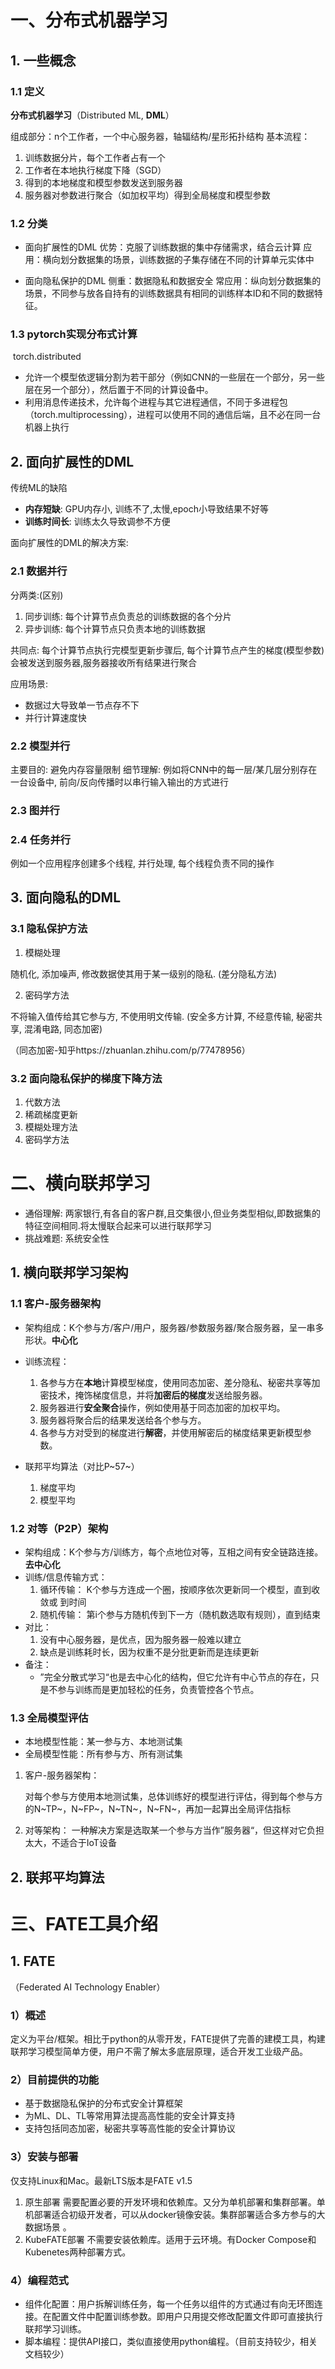 # 一、分布式机器学习



## 1. 一些概念

### 1.1 定义

**分布式机器学习**（Distributed ML, **DML**）

组成部分：n个工作者，一个中心服务器，轴辐结构/星形拓扑结构
基本流程：

1. 训练数据分片，每个工作者占有一个
2. 工作者在本地执行梯度下降（SGD）
3. 得到的本地梯度和模型参数发送到服务器
4. 服务器对参数进行聚合（如加权平均）得到全局梯度和模型参数

### 1.2 分类

+ 面向扩展性的DML
优势：克服了训练数据的集中存储需求，结合云计算
应用：横向划分数据集的场景，训练数据的子集存储在不同的计算单元实体中

+ 面向隐私保护的DML
侧重：数据隐私和数据安全
常应用：纵向划分数据集的场景，不同参与放各自持有的训练数据具有相同的训练样本ID和不同的数据特征。

### 1.3 pytorch实现分布式计算

​	torch.distributed
+ 允许一个模型依逻辑分割为若干部分（例如CNN的一些层在一个部分，另一些层在另一个部分），然后置于不同的计算设备中。
+ 利用消息传递技术，允许每个进程与其它进程通信，不同于多进程包（torch.multiprocessing），进程可以使用不同的通信后端，且不必在同一台机器上执行



## 2. 面向扩展性的DML

传统ML的缺陷

+ **内存短缺**: GPU内存小, 训练不了,太慢,epoch小导致结果不好等
+ **训练时间长**: 训练太久导致调参不方便 

面向扩展性的DML的解决方案:

### 2.1 数据并行
分两类:(区别)
1. 同步训练: 每个计算节点负责总的训练数据的各个分片
2. 异步训练: 每个计算节点只负责本地的训练数据

共同点: 每个计算节点执行完模型更新步骤后, 每个计算节点产生的梯度(模型参数)会被发送到服务器,服务器接收所有结果进行聚合

应用场景:
+ 数据过大导致单一节点存不下
+ 并行计算速度快

### 2.2 模型并行

主要目的: 避免内存容量限制
细节理解: 例如将CNN中的每一层/某几层分别存在一台设备中, 前向/反向传播时以串行输入输出的方式进行

### 2.3 图并行

### 2.4 任务并行

例如一个应用程序创建多个线程, 并行处理, 每个线程负责不同的操作



## 3. 面向隐私的DML

### 3.1 隐私保护方法

1. 模糊处理

随机化, 添加噪声, 修改数据使其用于某一级别的隐私. (差分隐私方法)

2. 密码学方法

不将输入值传给其它参与方, 不使用明文传输. (安全多方计算, 不经意传输, 秘密共享, 混淆电路, 同态加密)

（同态加密-知乎https://zhuanlan.zhihu.com/p/77478956）

### 3.2 面向隐私保护的梯度下降方法

1. 代数方法
2. 稀疏梯度更新
3. 模糊处理方法
4. 密码学方法



# 二、横向联邦学习

+ 通俗理解:
	两家银行,有各自的客户群,且交集很小,但业务类型相似,即数据集的特征空间相同.将太慢联合起来可以进行联邦学习 
+ 挑战难题:
	系统安全性
## 1. 横向联邦学习架构

### 1.1 客户-服务器架构

+ 架构组成：K个参与方/客户/用户，服务器/参数服务器/聚合服务器，呈一串多形状。**中心化**
+ 训练流程：
    1. 各参与方在**本地**计算模型梯度，使用同态加密、差分隐私、秘密共享等加密技术，掩饰梯度信息，并将**加密后的梯度**发送给服务器。
    2. 服务器进行**安全聚合**操作，例如使用基于同态加密的加权平均。
    3. 服务器将聚合后的结果发送给各个参与方。
    4. 各参与方对受到的梯度进行**解密**，并使用解密后的梯度结果更新模型参数。
    
+ 联邦平均算法（对比P~57~）
	1. 梯度平均
	2. 模型平均

### 1.2 对等（P2P）架构

+ 架构组成：K个参与方/训练方，每个点地位对等，互相之间有安全链路连接。**去中心化**
+ 训练/信息传输方式：
	1. 循环传输：
		K个参与方连成一个圈，按顺序依次更新同一个模型，直到收敛或	到时间
	2. 随机传输：
		第i个参与方随机传到下一方（随机数选取有规则），直到结束
+ 对比：
	1. 没有中心服务器，是优点，因为服务器一般难以建立
	2. 缺点是训练耗时长，因为权重不是分批更新而是连续更新
+ 备注：
  + ”完全分散式学习“也是去中心化的结构，但它允许有中心节点的存在，只是不参与训练而是更加轻松的任务，负责管控各个节点。

### 1.3 全局模型评估

+ 本地模型性能：某一参与方、本地测试集
+ 全局模型性能：所有参与方、所有测试集

1. 客户-服务器架构：

 	对每个参与方使用本地测试集，总体训练好的模型进行评估，得到每个参与方的N~TP~，N~FP~，N~TN~，N~FN~，再加一起算出全局评估指标
2. 对等架构：
	一种解决方案是选取某一个参与方当作”服务器“，但这样对它负担太大，不适合于IoT设备


## 2. 联邦平均算法



# 三、FATE工具介绍

##  1. FATE

（Federated AI Technology Enabler）
###  1）概述
定义为平台/框架。相比于python的从零开发，FATE提供了完善的建模工具，构建联邦学习模型简单方便，用户不需了解太多底层原理，适合开发工业级产品。
### 2）目前提供的功能
- 基于数据隐私保护的分布式安全计算框架
- 为ML、DL、TL等常用算法提高高性能的安全计算支持
- 支持包括同态加密，秘密共享等高性能的安全计算协议
### 3）安装与部署
仅支持Linux和Mac。最新LTS版本是FATE v1.5
1. 原生部署
	需要配置必要的开发环境和依赖库。又分为单机部署和集群部署。单机部署适合初级开发者，可以从docker镜像安装。集群部署适合多方参与的大数据场景 。
2. KubeFATE部署
	不需要安装依赖库。适用于云环境。有Docker Compose和Kubenetes两种部署方式。
### 4）编程范式
- 组件化配置：用户拆解训练任务，每一个任务以组件的方式通过有向无环图连接。在配置文件中配置训练参数。即用户只用提交修改配置文件即可直接执行联邦学习训练。
- 脚本编程：提供API接口，类似直接使用python编程。（目前支持较少，相关文档较少）

















